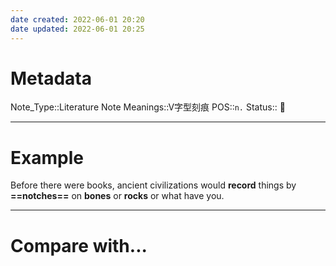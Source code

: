 ```yaml
---
date created: 2022-06-01 20:20
date updated: 2022-06-01 20:25
---
```


# Metadata

Note_Type::Literature Note
Meanings::V字型刻痕
POS::`n.`
Status:: 👶

---

# Example

Before there were books, ancient civilizations would **record** things by **==notches==** on **bones** or **rocks** or what have you.

---

# Compare with...

